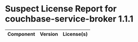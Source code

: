 
Suspect License Report for couchbase-service-broker 1.1.1
=========================================================

|Component|Version|License(s)|
| :--- | :--- | :--- |
